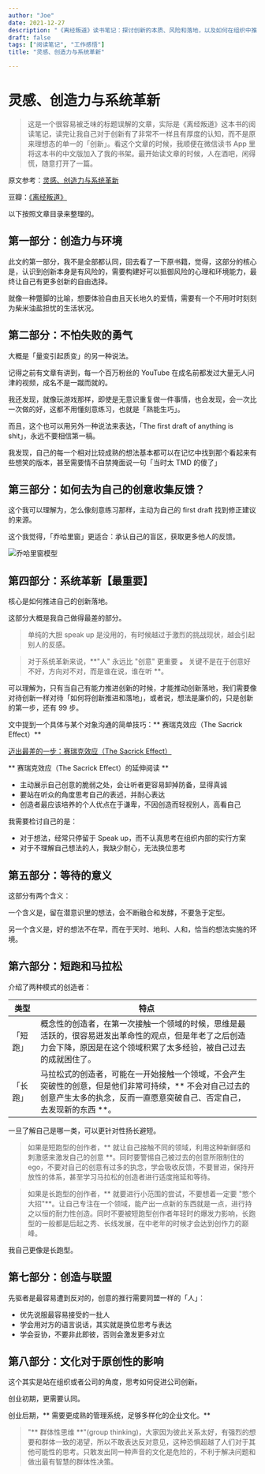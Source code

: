 ```yaml
---
author: "Joe"
date: 2021-12-27
description: "《离经叛道》读书笔记：探讨创新的本质、风险和落地，以及如何在组织中推进创新"
draft: false
tags: ["阅读笔记", "工作感悟"]
title: "灵感、创造力与系统革新"

---
```


# 灵感、创造力与系统革新

> 这是一个很容易被乏味的标题误解的文章，实际是《离经叛道》这本书的阅读笔记，读完让我自己对于创新有了非常不一样且有厚度的认知，而不是原来理想态的单一的「创新」。看这个文章的时候，我顺便在微信读书 App 里将这本书的中文版加入了我的书架。最开始读文章的时候，人在酒吧，闲得慌，随意打开了一篇。

原文参考：[灵感、创造力与系统革新](https://mp.weixin.qq.com/s/rwP4dToOzxX3OZI229p49g)

豆瓣：[《离经叛道》](https://book.douban.com/subject/26823208/)

以下按照文章目录来整理的。

## 第一部分：创造力与环境

此文的第一部分，我不是全部都认同，回去看了一下原书籍，觉得，这部分的核心是，认识到创新本身是有风险的，需要构建好可以抵御风险的心理和环境能力，最终让自己有更多创新的自由选择。

就像一种蹩脚的比喻，想要体验自由且天长地久的爱情，需要有一个不用时时刻刻为柴米油盐担忧的生活状况。

## 第二部分：不怕失败的勇气

大概是「量变引起质变」的另一种说法。

记得之前有文章有讲到，每一个百万粉丝的 YouTube 在成名前都发过大量无人问津的视频，成名不是一蹴而就的。

我还发现，就像玩游戏那样，即使是无意识重复做一件事情，也会发现，会一次比一次做的好，这都不用懂刻意练习，也就是「熟能生巧」。

而且，这个也可以用另外一种说法来表达，「The first draft of anything is shit」，永远不要相信第一稿。

我发现，自己的每一个相对比较成熟的想法基本都可以在记忆中找到那个看起来有些想笑的版本，甚至需要情不自禁掩面说一句「当时太 TMD 的傻了」

## 第三部分：如何去为自己的创意收集反馈？

这个我可以理解为，怎么像刻意练习那样，主动为自己的 first draft 找到修正建议的来源。

这个我觉得，「乔哈里窗」更适合：承认自己的盲区，获取更多他人的反馈。

![乔哈里窗模型](/images/posts/inspiration-creativity-and-system-innovation/johari-window.webp)

## 第四部分：系统革新【最重要】

核心是如何推进自己的创新落地。

这部分大概是我自己做得最差的部分。

> 单纯的大胆 speak up 是没用的，有时候越过于激烈的挑战现状，越会引起别人的反感。

> 对于系统革新来说，**"人" 永远比 "创意" 更重要 **。** 关键不是在于创意好不好，方向对不对，而是谁在说，谁在听 **。

可以理解为，只有当自己有能力推进创新的时候，才能推动创新落地，我们需要像对待创新一样对待「如何将创新推进和落地」，或者说，想法是廉价的，只是创新的第一步，还有 99 步。

文中提到一个具体与某个对象沟通的简单技巧：** 赛瑞克效应（The Sacrick Effect）**

[迈出最差的一步：赛瑞克效应（The Sacrick Effect）](http://www.woshipm.com/chuangye/394931.html)

** 赛瑞克效应（The Sacrick Effect）的延伸阅读 **

- 主动展示自己创意的脆弱之处，会让听者更容易卸掉防备，显得真诚
- 要站在听众的角度思考自己的表述，并耐心表达
- 创造者最应该培养的个人优点在于谦卑，不因创造而轻视别人，高看自己

我需要检讨自己的是：

- 对于想法，经常只停留于 Speak up，而不认真思考在组织内部的实行方案
- 对于不理解自己想法的人，我缺少耐心，无法换位思考

## 第五部分：等待的意义

这部分有两个含义：

一个含义是，留在潜意识里的想法，会不断融合和发酵，不要急于定型。

另一个含义是，好的想法不在早，而在于天时、地利、人和，恰当的想法实施的环境。

## 第六部分：短跑和马拉松

介绍了两种模式的创造者：

| 类型 | 特点 |
| --- | --- |
| 「短跑」 | 概念性的创造者，在第一次接触一个领域的时候，思维是最活跃的，很容易迸发出革命性的观点，但是年老了之后创造力会下降，原因是在这个领域积累了太多经验，被自己过去的成就困住了。 |
| 「长跑」 | 马拉松式的创造者，可能在一开始接触一个领域，不会产生突破性的创意，但是他们非常可持续，** 不会对自己过去的创意产生太多的执念，反而一直愿意突破自己、否定自己，去发现新的东西 **。 |

一旦了解自己是哪一类，可以更针对性扬长避短。

> 如果是短跑型的创作者，** 就让自己接触不同的领域，利用这种新鲜感和刺激感来激发自己的创意 **。同时要警惕自己被过去的创意所限制住的 ego，不要对自己的创意有过多的执念，学会吸收反馈，不要冒进，保持开放性的体系，甚至学习马拉松的创造者进行适度拖延和等待。

> 如果是长跑型的创作者，** 就要进行小范围的尝试，不要想着一定要 "憋个大招"**。让自己专注在一个领域，能产出一点新的东西就是一点，进行持之以恒的耐力性创造。同时不要被短跑型创作者年轻时的爆发力影响，长跑型的一般都是后起之秀、长线发展，在中老年的时候才会达到创作力的巅峰。

我自己更像是长跑型。

## 第七部分：创造与联盟

先驱者是最容易遭到反对的，创意的推行需要同盟一样的「人」：

- 优先说服最容易接受的一批人
- 学会用对方的语言说话，其实就是换位思考与表达
- 学会妥协，不要非此即彼，否则会激发更多对立

## 第八部分：文化对于原创性的影响

这个其实是站在组织或者公司的角度，思考如何促进公司创新。

创业初期，更需要认同。

创业后期，** 需要更成熟的管理系统，足够多样化的企业文化。**

> "** 群体性思维 **"(group thinking)，大家因为彼此关系太好，有强烈的想要和群体一致的渴望，所以不敢表达反对意见，这种恐惧超越了人们对于其他可能性的思考。只敢发出同一种声音的文化是危险的，不利于解决问题和做出最有智慧的群体性决策。
